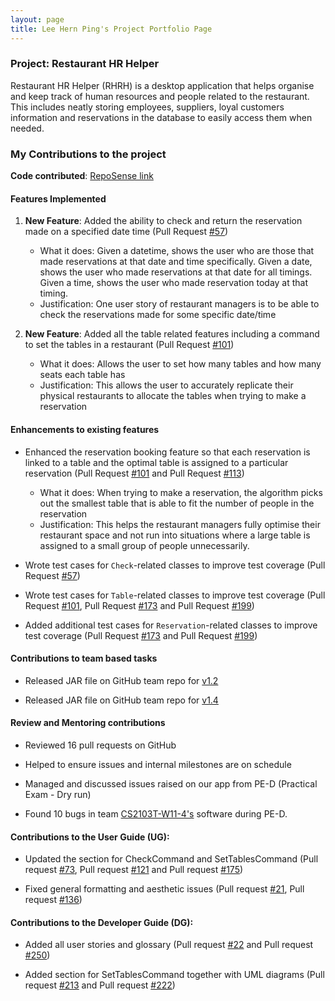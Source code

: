 ```yaml
---
layout: page
title: Lee Hern Ping's Project Portfolio Page
---
```


### Project: Restaurant HR Helper

Restaurant HR Helper (RHRH) is a desktop application that helps organise and keep track of human resources and people related to the restaurant.
This includes neatly storing employees, suppliers, loyal customers information and reservations in the database to easily access them when needed.

### My Contributions to the project

**Code contributed**: [RepoSense link](https://nus-cs2103-ay2122s1.github.io/tp-dashboard/?search=hernpiblo&sort=groupTitle&sortWithin=title&since=2021-09-17&timeframe=commit&mergegroup=&groupSelect=groupByRepos&breakdown=false&tabOpen=true&tabType=authorship&tabAuthor=hernpiblo&tabRepo=AY2122S1-CS2103T-T17-1%2Ftp%5Bmaster%5D&authorshipIsMergeGroup=false&authorshipFileTypes=docs~functional-code~test-code&authorshipIsBinaryFileTypeChecked=false)

#### Features Implemented

1. **New Feature**: Added the ability to check and return the reservation made on a specified date time (Pull Request [#57](https://github.com/AY2122S1-CS2103T-T17-1/tp/pull/57))
   * What it does: Given a datetime, shows the user who are those that made reservations at that date and time specifically. Given a date, shows the user who made reservations at that date for all timings. Given a time, shows the user who made reservation today at that timing.
   * Justification: One user story of restaurant managers is to be able to check the reservations made for some specific date/time

2. **New Feature**: Added all the table related features including a command to set the tables in a restaurant (Pull Request [#101](https://github.com/AY2122S1-CS2103T-T17-1/tp/pull/101))
    * What it does: Allows the user to set how many tables and how many seats each table has
    * Justification: This allows the user to accurately replicate their physical restaurants to allocate the tables when trying to make a reservation

#### Enhancements to existing features

* Enhanced the reservation booking feature so that each reservation is linked to a table and the optimal table is assigned to a particular reservation (Pull Request [#101](https://github.com/AY2122S1-CS2103T-T17-1/tp/pull/101) and Pull Request [#113](https://github.com/AY2122S1-CS2103T-T17-1/tp/pull/113))
  * What it does: When trying to make a reservation, the algorithm picks out the smallest table that is able to fit the number of people in the reservation
  * Justification: This helps the restaurant managers fully optimise their restaurant space and not run into situations where a large table is assigned to a small group of people unnecessarily.
  

* Wrote test cases for `Check`-related classes to improve test coverage (Pull Request [#57](https://github.com/AY2122S1-CS2103T-T17-1/tp/pull/57))

 
* Wrote test cases for `Table`-related classes to improve test coverage (Pull Request [#101](https://github.com/AY2122S1-CS2103T-T17-1/tp/pull/101), Pull Request [#173](https://github.com/AY2122S1-CS2103T-T17-1/tp/pull/173) and Pull Request [#199](https://github.com/AY2122S1-CS2103T-T17-1/tp/pull/199))


* Added additional test cases for `Reservation`-related classes to improve test coverage (Pull Request [#173](https://github.com/AY2122S1-CS2103T-T17-1/tp/pull/173) and Pull Request [#199](https://github.com/AY2122S1-CS2103T-T17-1/tp/pull/199))

#### Contributions to team based tasks

* Released JAR file on GitHub team repo for [v1.2](https://github.com/AY2122S1-CS2103T-T17-1/tp/releases/tag/v1.2)

* Released JAR file on GitHub team repo for [v1.4](https://github.com/AY2122S1-CS2103T-T17-1/tp/releases/tag/v1.4)

#### Review and Mentoring contributions

* Reviewed 16 pull requests on GitHub

* Helped to ensure issues and internal milestones are on schedule

* Managed and discussed issues raised on our app from PE-D (Practical Exam - Dry run)

* Found 10 bugs in team [CS2103T-W11-4's](https://github.com/hernpiblo/ped/issues) software during PE-D.

#### Contributions to the User Guide (UG):

* Updated the section for CheckCommand and SetTablesCommand (Pull request [#73](https://github.com/AY2122S1-CS2103T-T17-1/tp/pull/73), Pull request [#121](https://github.com/AY2122S1-CS2103T-T17-1/tp/pull/121) and Pull request [#175](https://github.com/AY2122S1-CS2103T-T17-1/tp/pull/175))

* Fixed general formatting and aesthetic issues (Pull request [#21](https://github.com/AY2122S1-CS2103T-T17-1/tp/pull/21), Pull request [#136](https://github.com/AY2122S1-CS2103T-T17-1/tp/pull/136))


#### Contributions to the Developer Guide (DG):

* Added all user stories and glossary (Pull request [#22](https://github.com/AY2122S1-CS2103T-T17-1/tp/pull/22) and Pull request [#250](https://github.com/AY2122S1-CS2103T-T17-1/tp/pull/250))

* Added section for SetTablesCommand together with UML diagrams (Pull request [#213](https://github.com/AY2122S1-CS2103T-T17-1/tp/pull/213) and Pull request [#222](https://github.com/AY2122S1-CS2103T-T17-1/tp/pull/222))
